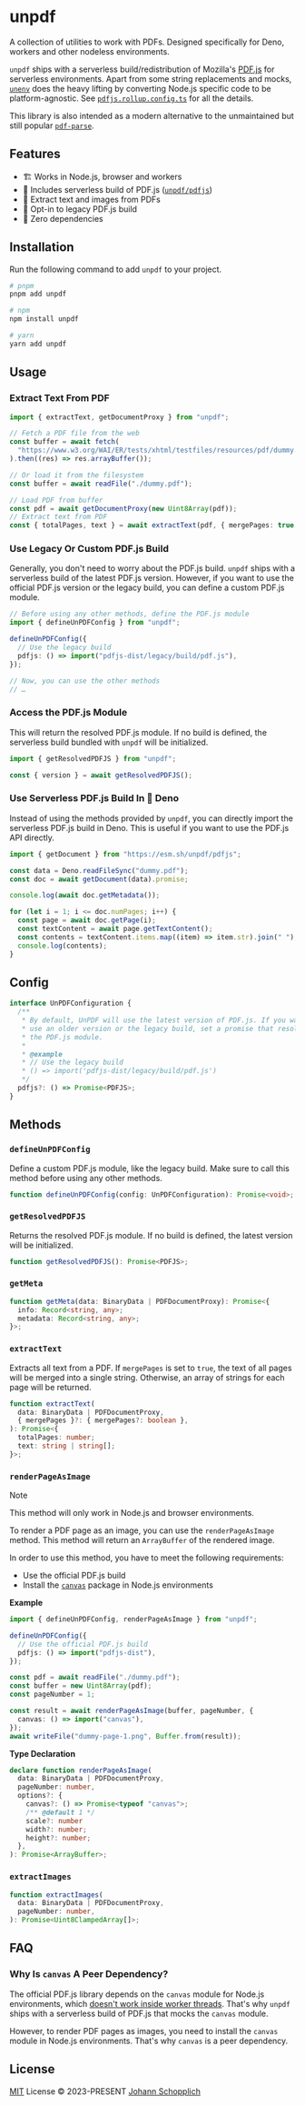 # unpdf

A collection of utilities to work with PDFs. Designed specifically for Deno, workers and other nodeless environments.

`unpdf` ships with a serverless build/redistribution of Mozilla's [PDF.js](https://github.com/mozilla/pdf.js) for serverless environments. Apart from some string replacements and mocks, [`unenv`](https://github.com/unjs/unenv) does the heavy lifting by converting Node.js specific code to be platform-agnostic. See [`pdfjs.rollup.config.ts`](./pdfjs.rollup.config.ts) for all the details.

This library is also intended as a modern alternative to the unmaintained but still popular [`pdf-parse`](https://www.npmjs.com/package/pdf-parse).

## Features

- 🏗️ Works in Node.js, browser and workers
- 🪭 Includes serverless build of PDF.js ([`unpdf/pdfjs`](./package.json#L45))
- 💬 Extract text and images from PDFs
- 🧱 Opt-in to legacy PDF.js build
- 💨 Zero dependencies

## Installation

Run the following command to add `unpdf` to your project.

```bash
# pnpm
pnpm add unpdf

# npm
npm install unpdf

# yarn
yarn add unpdf
```

## Usage

### Extract Text From PDF

```ts
import { extractText, getDocumentProxy } from "unpdf";

// Fetch a PDF file from the web
const buffer = await fetch(
  "https://www.w3.org/WAI/ER/tests/xhtml/testfiles/resources/pdf/dummy.pdf",
).then((res) => res.arrayBuffer());

// Or load it from the filesystem
const buffer = await readFile("./dummy.pdf");

// Load PDF from buffer
const pdf = await getDocumentProxy(new Uint8Array(pdf));
// Extract text from PDF
const { totalPages, text } = await extractText(pdf, { mergePages: true });
```

### Use Legacy Or Custom PDF.js Build

Generally, you don't need to worry about the PDF.js build. `unpdf` ships with a serverless build of the latest PDF.js version. However, if you want to use the official PDF.js version or the legacy build, you can define a custom PDF.js module.

```ts
// Before using any other methods, define the PDF.js module
import { defineUnPDFConfig } from "unpdf";

defineUnPDFConfig({
  // Use the legacy build
  pdfjs: () => import("pdfjs-dist/legacy/build/pdf.js"),
});

// Now, you can use the other methods
// …
```

### Access the PDF.js Module

This will return the resolved PDF.js module. If no build is defined, the serverless build bundled with `unpdf` will be initialized.

```ts
import { getResolvedPDFJS } from "unpdf";

const { version } = await getResolvedPDFJS();
```

### Use Serverless PDF.js Build In 🦕 Deno

Instead of using the methods provided by `unpdf`, you can directly import the serverless PDF.js build in Deno. This is useful if you want to use the PDF.js API directly.

```ts
import { getDocument } from "https://esm.sh/unpdf/pdfjs";

const data = Deno.readFileSync("dummy.pdf");
const doc = await getDocument(data).promise;

console.log(await doc.getMetadata());

for (let i = 1; i <= doc.numPages; i++) {
  const page = await doc.getPage(i);
  const textContent = await page.getTextContent();
  const contents = textContent.items.map((item) => item.str).join(" ");
  console.log(contents);
}
```

## Config

```ts
interface UnPDFConfiguration {
  /**
   * By default, UnPDF will use the latest version of PDF.js. If you want to
   * use an older version or the legacy build, set a promise that resolves to
   * the PDF.js module.
   *
   * @example
   * // Use the legacy build
   * () => import('pdfjs-dist/legacy/build/pdf.js')
   */
  pdfjs?: () => Promise<PDFJS>;
}
```

## Methods

### `defineUnPDFConfig`

Define a custom PDF.js module, like the legacy build. Make sure to call this method before using any other methods.

```ts
function defineUnPDFConfig(config: UnPDFConfiguration): Promise<void>;
```

### `getResolvedPDFJS`

Returns the resolved PDF.js module. If no build is defined, the latest version will be initialized.

```ts
function getResolvedPDFJS(): Promise<PDFJS>;
```

### `getMeta`

```ts
function getMeta(data: BinaryData | PDFDocumentProxy): Promise<{
  info: Record<string, any>;
  metadata: Record<string, any>;
}>;
```

### `extractText`

Extracts all text from a PDF. If `mergePages` is set to `true`, the text of all pages will be merged into a single string. Otherwise, an array of strings for each page will be returned.

```ts
function extractText(
  data: BinaryData | PDFDocumentProxy,
  { mergePages }?: { mergePages?: boolean },
): Promise<{
  totalPages: number;
  text: string | string[];
}>;
```

### `renderPageAsImage`

> [!NOTE]
> This method will only work in Node.js and browser environments.

To render a PDF page as an image, you can use the `renderPageAsImage` method. This method will return an `ArrayBuffer` of the rendered image.

In order to use this method, you have to meet the following requirements:

- Use the official PDF.js build
- Install the [`canvas`](https://www.npmjs.com/package/canvas) package in Node.js environments

**Example**

```ts
import { defineUnPDFConfig, renderPageAsImage } from "unpdf";

defineUnPDFConfig({
  // Use the official PDF.js build
  pdfjs: () => import("pdfjs-dist"),
});

const pdf = await readFile("./dummy.pdf");
const buffer = new Uint8Array(pdf);
const pageNumber = 1;

const result = await renderPageAsImage(buffer, pageNumber, {
  canvas: () => import("canvas"),
});
await writeFile("dummy-page-1.png", Buffer.from(result));
```

**Type Declaration**

```ts
declare function renderPageAsImage(
  data: BinaryData | PDFDocumentProxy,
  pageNumber: number,
  options?: {
    canvas?: () => Promise<typeof "canvas">;
    /** @default 1 */
    scale?: number
    width?: number;
    height?: number;
  },
): Promise<ArrayBuffer>;
```

### `extractImages`

```ts
function extractImages(
  data: BinaryData | PDFDocumentProxy,
  pageNumber: number,
): Promise<Uint8ClampedArray[]>;
```

## FAQ

### Why Is `canvas` A Peer Dependency?

The official PDF.js library depends on the `canvas` module for Node.js environments, which [doesn't work inside worker threads](https://github.com/Automattic/node-canvas/issues/1394). That's why `unpdf` ships with a serverless build of PDF.js that mocks the `canvas` module.

However, to render PDF pages as images, you need to install the `canvas` module in Node.js environments. That's why `canvas` is a peer dependency.

## License

[MIT](./LICENSE) License © 2023-PRESENT [Johann Schopplich](https://github.com/johannschopplich)
